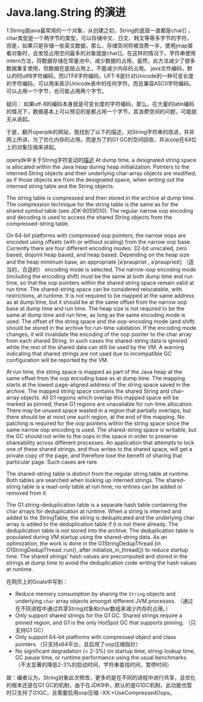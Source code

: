 # Java.lang.String 的演进

1.String是java最常用的一个对象，从创建之初，String的底层一直都是char[] ，char类型是一个两字节的类型，可以存储中文、日文、韩文等等多字节的字符，但是，如果只是存储一些英文数据，那么，存储空间将被浪费一半，使用jmap查看对象时，会发现占用空间最多的对象就是char[]。在这样的情况下，字符串使用intern方法，将数据存储在常量池中，减少数据的占用，虽然，此方法减少了很多数据重复使用，但数据在底层占用上，不能减少内存的占用。
java文件编码，默认的时utf8字符编码，而UTF8字符编码，UFT-8是针对Unicode的一种可变长度的字符编码，可以用来表示Unicode表中的任何字符。而且兼容ASCII字符编码。可以占用一个字节，也可能占用两个字节。



疑问：
	如果utf-8的编码本身就是可变长度的字符编码，那么，在大量的latin编码的情况下，数据基本上可以预见的是都占用一个字节，其浪费空间的问题，可能就无从说起。
	
于是，翻开openjdk的网站，我找到了以下的描述，对String字符串的改进，并非网上所讲，为了优化内存的占用。而是为了的G1 GC的空间回收，并从oop在64位上的对象压缩来讲起。



openjdk中关于String字符变动的[描述](https://openjdk.java.net/jeps/250)
	At dump time, a designated string space is allocated within the Java heap during heap initialization. Pointers to the interned String objects and their underlying char-array objects are modified, as if those objects are from the designated space, when writing out the interned string table and the String objects.

The string table is compressed and then stored in the archive at dump time. The compression technique for the string table is the same as for the shared symbol table (see JDK-8059510). The regular narrow oop encoding and decoding is used to access the shared String objects from the compressed-string table.

On 64-bit platforms with compressed oop pointers, the narrow oops are encoded using offsets (with or without scaling) from the narrow oop base. Currently there are four different encoding modes: 32-bit unscaled, zero based, disjoint heap based, and heap based. Depending on the heap size and the heap minimum base, an appropriate [əˈprəʊpriət , əˈprəʊprieɪt] （适当的，合适的） encoding mode is selected. The narrow-oop encoding mode (including the encoding shift) must be the same at both dump time and run time, so that the oop pointers within the shared string space remain valid at run time. The shared-string space can be considered relocatable, with restrictions, at runtime. It is not required to be mapped at the same address as at dump time, but it should be at the same offset from the narrow oop base at dump time and run time. The heap size is not required to be the same at dump time and run time, as long as the same encoding mode is used. The offset of the string space and the oop-encoding mode (and shift) should be stored in the archive for run-time validation. If the encoding mode changes, it will invalidate the encoding of the oop pointer to the char array from each shared String. In such cases the shared-string data is ignored while the rest of the shared data can still be used by the VM. A warning indicating that shared strings are not used due to incompatible GC configuration will be reported by the VM.

At run time, the string space is mapped as part of the Java heap at the same offset from the oop encoding base as at dump time. The mapping starts at the lowest page-aligned address of the string space saved in the archive. The mapped string space contains the shared String and char-array objects. All G1 regions which overlap this mapped space will be marked as pinned; these G1 regions are unavailable for run-time allocation. There may be unused space wasted in a region that partially overlaps, but there should be at most one such region, at the end of the mapping. No patching is required for the oop pointers within the string space since the same narrow oop encoding is used. The shared-string space is writable, but the GC should not write to the oops in the space in order to preserve shareability across different processes. An application that attempts to lock one of these shared strings, and thus writes to the shared space, will get a private copy of the page, and therefore lose the benefit of sharing that particular page. Such cases are rare.

The shared-string table is distinct from the regular string table at runtime. Both tables are searched when looking up interned strings. The shared-string table is a read-only table at run time; no entries can be added or removed from it.

The G1 string-deduplication table is a separate hash table containing the char arrays for deduplication at runtime. When a string is interned and added to the StringTable, the string is deduplicated and the underlying char array is added to the deduplication table if it is not there already. The deduplication table is not stored into the archive. The deduplication table is populated during VM startup using the shared-string data. As an optimization, the work is done in the G1StringDedupThread (in G1StringDedupThread::run(), after initialize_in_thread()) to reduce startup time. The shared strings' hash values are precomputed and stored in the strings at dump time to avoid the deduplication code writing the hash values at runtime.



在网页上的Goals中写到：

- Reduce memory consumption by sharing the `String` objects and underlying `char` array objects amongst different JVM processes.  （通过在不同进程中通过共享String对象和char数组来减少内存的占用。）
- Only support shared strings for the G1 GC. Shared strings require a pinned region, and G1 is the only HotSpot GC that supports pinning. （只支持G1 GC）
- Only support 64-bit platforms with compressed object and class pointers.（只支持x64平台，且启用了oop压缩指针）
- No significant degradation (< 2-3%) on startup time, string-lookup time, GC pause time, or runtime performance using the usual benchmarks. （不太显著的降低2-3%的启动时间，字符串查找时间，暂停时间）

故：编者认为，String对象此次修改，更多的是在不同的进程中进行共享，且优化的根本还是在G1 GC的机制，由于在JDK9中，默认的是G1GC机制，此功能也暂时只支持了G1GC，且需要启用oop压缩 -XX:+UseCompressedOops。